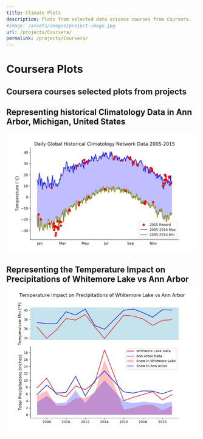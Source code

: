 ```yaml
---
title: Climate Plots
description: Plots from selected data science courses from Coursera.
#image: /assets/images/project-image.jpg
url: /projects/Coursera/
permalink: /projects/Coursera/
---
```

# Coursera Plots
## Coursera courses selected plots from projects

## Representing historical Climatology Data in Ann Arbor, Michigan, United States

![Daily Global Historical Climatology Network Data](/_projects/Coursera/Assignment_2.jpeg)

##  Representing the Temperature Impact on Precipitations of Whitemore Lake vs Ann Arbor

![Temp Impact on Precipitations](/_projects/Coursera/assignment4.jpeg)
